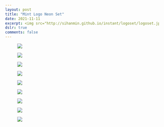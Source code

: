 ```yaml
---
layout: post
title: "Mint Logo Neon Set"
date: 2021-11-11
excerpt: <img src="http://sihanmin.github.io/instant/logoset/logoset.jpg">
dslr: true
comments: false
---
```


<figure>
	<a href="http://sihanmin.github.io/instant/logoset/logoset.jpg"<img src="http://sihanmin.github.io/instant/logoset/logoset.jpg"></a>
</figure>

<figure>
	<a href="http://sihanmin.github.io/instant/logoset/1.jpg"><img src="http://sihanmin.github.io/instant/logoset/1.jpg"></a>
</figure>
<figure>
	<a href="http://sihanmin.github.io/instant/logoset/2.jpg"><img src="http://sihanmin.github.io/instant/logoset/2.jpg"></a>
</figure>
<figure>
	<a href="http://sihanmin.github.io/instant/logoset/3.jpg"><img src="http://sihanmin.github.io/instant/logoset/3.jpg"></a>
</figure>
<figure>
	<a href="http://sihanmin.github.io/instant/logoset/4.jpg"><img src="http://sihanmin.github.io/instant/logoset/4.jpg"></a>
</figure>
<figure>
	<a href="http://sihanmin.github.io/instant/logoset/5.jpg"><img src="http://sihanmin.github.io/instant/logoset/5.jpg"></a>
</figure>
<figure>
	<a href="http://sihanmin.github.io/instant/logoset/6.jpg"><img src="http://sihanmin.github.io/instant/logoset/6.jpg"></a>
</figure>
<figure>
	<a href="http://sihanmin.github.io/instant/logoset/7.jpg"><img src="http://sihanmin.github.io/instant/logoset/7.jpg"></a>
</figure>
<figure>
	<a href="http://sihanmin.github.io/instant/logoset/8.jpg"><img src="http://sihanmin.github.io/instant/logoset/8.jpg"></a>
</figure>
<figure>
	<a href="http://sihanmin.github.io/instant/logoset/9.jpg"><img src="http://sihanmin.github.io/instant/logoset/9.jpg"></a>
</figure>
